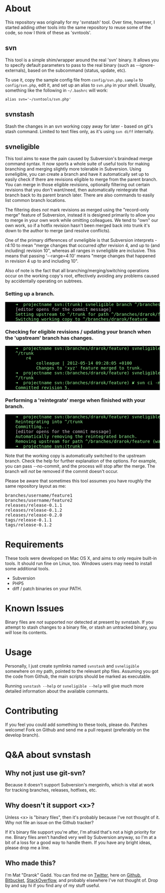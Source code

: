 # About

This repository was originally for my 'svnstash' tool. Over time, however, I started adding other tools into the same repository to reuse some of the code, so now I think of these as 'svntools'.

## svn

This tool is a simple shim/wrapper around the real 'svn' binary. It allows you to specify default parameters to pass to the real binary (such as --ignore-externals), based on the subcommand (status, update, etc).

To use it, copy the sample config file from `config/svn.php.sample` to `config/svn.php`, edit it, and set up an alias to `svn.php` in your shell. Usually, something like the following in `~/.bashrc` will work:

    alias svn='~/svntools/svn.php'

## svnstash

Stash the changes in an svn working copy away for later - based on git's stash command. Limited to text files only, as it's using `svn diff` internally.

## svneligible

This tool aims to ease the pain caused by Subversion's braindead merge command syntax. It now sports a whole suite of useful tools for making branching and merging slightly more tolerable in Subversion. Using svneligible, you can create a branch and have it automatically set up to easily check if there are revisions eligible to merge from the parent branch. You can merge in those eligible revisions, optionally filtering out certain revisions that you don't want/need, then automatically reintegrate that branch back to its parent branch later. There are also commands to easily list common branch locations.

The filtering does *not* mark revisions as merged using the "record-only merge" feature of Subversion, instead it is designed primarily to allow you to merge in your own work while omitting colleagues. We tend to "own" our own work, so if a hotfix revision hasn't been merged back into trunk it's down to the author to merge (and resolve conflicts).

One of the primary differences of svneligible is that Subversion interprets -r4:10 to mean "merge changes that occurred *after* revision 4, and up to (and including) revision 10", whereas all ranges in svneligible are inclusive. This means that passing '--range=4:10' means "merge changes that happened in revision 4 up to and including 10".

Also of note is the fact that all branching/merging/switching operations occur on the working copy's root, effectively avoiding any problems caused by accidentally operating on subtrees.

### Setting up a branch.

<pre style="background: black; color: lightgreen">
	➜  projectname svn:(trunk) svneligible branch ^/branches/drarok/feature
	<span style="color: silver;">[editor opens for the commit message]</span>
	Setting upstream to ^/trunk for path ^/branches/drarok/feature
	Switching working copy to ^/branches/drarok/feature
</pre>

### Checking for eligible revisions / updating your branch when the 'upstream' branch has changes.

<pre style="background: black; color: lightgreen">
	➜  projectname svn:(branches/drarok/feature) svneligible show <span style="color: silver;"># Show eligible revisions from the upstream branch.</span>
	^/trunk
	    r4
	        colleague | 2012-05-14 09:28:05 +0100
	        Changes to 'xyz' feature merged to trunk.
	➜  projectname svn:(branches/drarok/feature) svneligible merge
	^/trunk
	➜  projectname svn:(branches/drarok/feature) ✘ svn ci -m 'Merging trunk changes to my branch to keep it updated.'
	Committed revision 5.
</pre>

### Performing a 'reintegrate' merge when finished with your branch.

<pre style="background: black; color: lightgreen">
	➜  projectname svn:(branches/drarok/feature) svneligible reintegrate
	Reintegrating into ^/trunk
	Committing...
	<span style="color: silver;">[editor opens for the commit message]</span>
	Automatically removing the reintegrated branch.
	Removing upstream for path ^/branches/drarok/feature (was ^/trunk)
	➜  projectname svn:(trunk)
</pre>

Note that the working copy is automatically switched to the upstream branch. Check the help for further explanation of the options. For example, you can pass --no-commit, and the process will stop after the merge. The branch will *not* be removed if the commit doesn't occur.

Please be aware that sometimes this tool assumes you have roughly the same repository layout as me:

<pre>
branches/username/feature1
branches/username/feature2
releases/release-0.1.1
releases/release-0.1.2
releases/release-0.2.0
tags/release-0.1.1
tags/release-0.1.2
</pre>

# Requirements

These tools were developed on Mac OS X, and aims to only require built-in tools. It should run fine on Linux, too. Windows users may need to install some additional tools.

* Subversion
* PHP5
* diff / patch binaries on your PATH.

# Known Issues

Binary files are *not* supported nor detected at present by svnstash. If you attempt to stash changes to a binary file, or stash an untracked binary, you *will* lose its contents.

# Usage

Personally, I just create symlinks named `svnstash` and `svneligible` somewhere on my path, pointed to the relevant php files. Assuming you got the code from Github, the main scripts should be marked as executable.

Running `svnstash --help` or `svneligible --help` will give much more detailed information about the available commants.

# Contributing

If you feel you could add something to these tools, please do. Patches welcome! Fork on Github and send me a pull request (preferably on the develop branch).

# Q&A about svnstash

## Why not just use git-svn?

Because it doesn't support Subversion's mergeinfo, which is vital at work for tracking branches, releases, hotfixes, etc.

## Why doesn't it support &lt;x&gt;?

Unless &lt;x&gt; is "binary files", then it's probably because I've not thought of it. Why not file an issue on the Github tracker?

If it's binary file support you're after, I'm afraid that's not a high priority for me. Binary files aren't handled very well by Subversion anyway, so I'm at a bit of a loss for a good way to handle them. If you have any bright ideas, please drop me a line.

## Who made this?

I'm Mat "Drarok" Gadd. You can find me on [Twitter][twitter], here on [Github][github], [Bitbucket][bitbucket], [StackOverflow][stackoverflow], and probably elsewhere I've not thought of. Drop by and say hi if you find any of my stuff useful.

[twitter]: http://twitter.com/Drarok
[github]: http://github.com/Drarok
[bitbucket]: http://bitbucket.org/drarok
[stackoverflow]: http://stackoverflow.com/users/86093/drarok